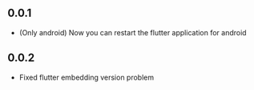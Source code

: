 ## 0.0.1

* (Only android) Now you can restart the flutter application for android

## 0.0.2

* Fixed flutter embedding version problem
